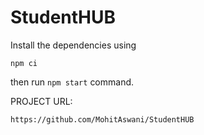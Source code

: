 # StudentHUB

Install the dependencies using 
```
npm ci
```

then run ```npm start``` command.


PROJECT URL:

```
https://github.com/MohitAswani/StudentHUB
```
